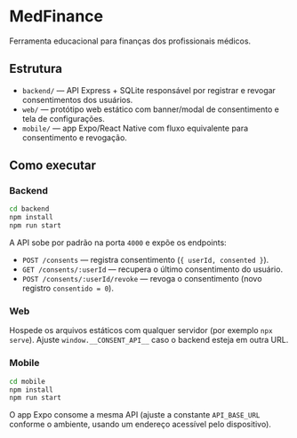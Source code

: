 # MedFinance

Ferramenta educacional para finanças dos profissionais médicos.

## Estrutura

- `backend/` — API Express + SQLite responsável por registrar e revogar consentimentos dos usuários.
- `web/` — protótipo web estático com banner/modal de consentimento e tela de configurações.
- `mobile/` — app Expo/React Native com fluxo equivalente para consentimento e revogação.

## Como executar

### Backend

```bash
cd backend
npm install
npm run start
```

A API sobe por padrão na porta `4000` e expõe os endpoints:

- `POST /consents` — registra consentimento (`{ userId, consented }`).
- `GET /consents/:userId` — recupera o último consentimento do usuário.
- `POST /consents/:userId/revoke` — revoga o consentimento (novo registro `consentido = 0`).

### Web

Hospede os arquivos estáticos com qualquer servidor (por exemplo `npx serve`). Ajuste `window.__CONSENT_API__` caso o backend esteja em outra URL.

### Mobile

```bash
cd mobile
npm install
npm run start
```

O app Expo consome a mesma API (ajuste a constante `API_BASE_URL` conforme o ambiente, usando um endereço acessível pelo dispositivo).
